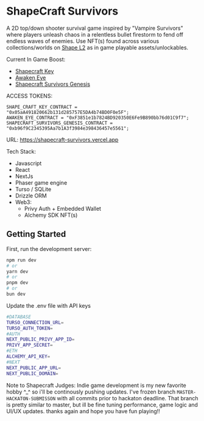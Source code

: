 # ShapeCraft Survivors

A 2D top/down shooter survival game inspired by "Vampire Survivors" where players unleash chaos in a relentless bullet firestorm to fend off endless waves of enemies. Use NFT(s) found across various collections/worlds on [Shape L2](https://shape.network/) as in game playable assets/unlockables.

Current In Game Boost:

- [Shapecraft Key](https://highlight.xyz/mint/shape:0x05aA491820662b131d285757E5DA4b74BD0F0e5F:31b18ae4b8b0b0be466ec33560d51935)
- [Awaken Eye](https://highlight.xyz/mint/shape:0xF3851e1b7824BD920350E6Fe9B890bb76d01C9f7)
- [Shapecraft Survivors Genesis](https://highlight.xyz/mint/shape:0xb96f9C2345395Aa7b1A3f3984e398436457e5561)

ACCESS TOKENS:

```
SHAPE_CRAFT_KEY_CONTRACT = "0x05aA491820662b131d285757E5DA4b74BD0F0e5F";
AWAKEN_EYE_CONTRACT = "0xF3851e1b7824BD920350E6Fe9B890bb76d01C9f7";
SHAPECRAFT_SURVIVORS_GENESIS_CONTRACT = "0xb96f9C2345395Aa7b1A3f3984e398436457e5561";
```

URL: https://shapecraft-survivors.vercel.app

Tech Stack:

- Javascript
- React
- NextJs
- Phaser game engine
- Turso / SQLite
- Drizzle ORM
- Web3:
  - Privy Auth + Embedded Wallet
  - Alchemy SDK NFT(s)

## Getting Started

First, run the development server:

```bash
npm run dev
# or
yarn dev
# or
pnpm dev
# or
bun dev
```

Update the .env file with API keys

```bash
#DATABASE
TURSO_CONNECTION_URL=
TURSO_AUTH_TOKEN=
#AUTH
NEXT_PUBLIC_PRIVY_APP_ID=
PRIVY_APP_SECRET=
#ETH
ALCHEMY_API_KEY=
#NEXT
NEXT_PUBLIC_APP_URL=
NEXT_PUBLIC_DOMAIN=
```

Note to Shapecraft Judges:
Indie game development is my new favorite hobby ^\_^ so i'll be continously pushing updates. I've frozen branch `MASTER-HACKATON-SUBMISSON` with all commits prior to hackaton deadline. That branch is pretty similar to master, but ill be fine tuning performance, game logic and UI/UX updates. thanks again and hope you have fun playing!!
